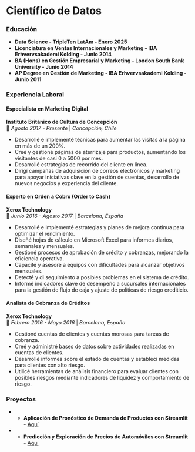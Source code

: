 # Científico de Datos

### Educación

* **Data Science - TripleTen LatAm - Enero 2025**  
* **Licenciatura en Ventas Internacionales y Marketing - IBA Erhvervsakademi Kolding - Junio 2014**  
* **BA (Hons) en Gestión Empresarial y Marketing - London South Bank University - Junio 2014**  
* **AP Degree en Gestión de Marketing - IBA Erhvervsakademi Kolding - Junio 2011**  

### Experiencia Laboral

#### Especialista en Marketing Digital  
**Instituto Británico de Cultura de Concepción**  
📍 *Agosto 2017 - Presente* | *Concepción, Chile*  
- Desarrollé e implementé técnicas para aumentar las visitas a la página en más de un 200%.
- Creé y gestioné páginas de aterrizaje para productos, aumentando los visitantes de casi 0 a 5000 por mes.
- Desarrollé estrategias de recorrido del cliente en línea.
- Dirigí campañas de adquisición de correos electrónicos y marketing para apoyar iniciativas clave en la gestión de cuentas, desarrollo de nuevos negocios y experiencia del cliente.

#### Experto en Orden a Cobro (Order to Cash)  
**Xerox Technology**  
📍 *Junio 2016 - Agosto 2017* | *Barcelona, España*  
- Desarrollé e implementé estrategias y planes de mejora continua para optimizar el rendimiento.
- Diseñé hojas de cálculo en Microsoft Excel para informes diarios, semanales y mensuales.
- Gestioné procesos de aprobación de crédito y cobranzas, mejorando la eficiencia operativa.
- Capacité y asesoré a equipos con dificultades para alcanzar objetivos mensuales.
- Detecté y di seguimiento a posibles problemas en el sistema de crédito.
- Informé indicadores clave de desempeño a sucursales internacionales para la gestión de flujo de caja y ajuste de políticas de riesgo crediticio.

#### Analista de Cobranza de Créditos  
**Xerox Technology**  
📍 *Febrero 2016 - Mayo 2016* | *Barcelona, España*  
- Gestioné cuentas de clientes y cuentas morosas para tareas de cobranza.
- Creé y administré bases de datos sobre actividades realizadas en cuentas de clientes.
- Desarrollé informes sobre el estado de cuentas y establecí medidas para clientes con alto riesgo.
- Utilicé herramientas de análisis financiero para evaluar clientes con posibles riesgos mediante indicadores de liquidez y comportamiento de riesgo.

### Proyectos
* * **Aplicación de Pronóstico de Demanda de Productos con Streamlit** - [Aquí](https://bokols.github.io/Product-Demand-Forecasting-Application/)
* * **Predicción y Exploración de Precios de Automóviles con Streamlit** - [Aquí](https://bokols.github.io/Prediccion_y_Exploracion_de_Precios_de_Automiviles_con_Streamlit/)



